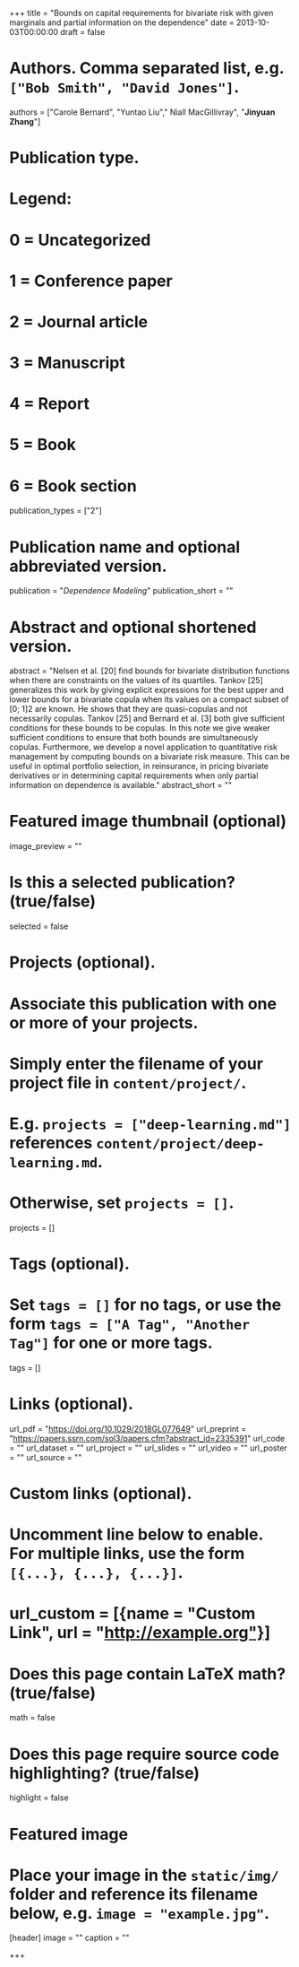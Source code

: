 +++
title = "Bounds on capital requirements for bivariate risk with given marginals and partial information on the dependence"
date =  2013-10-03T00:00:00
draft = false

# Authors. Comma separated list, e.g. `["Bob Smith", "David Jones"]`.
authors = ["Carole Bernard", "Yuntao Liu"," Niall MacGillivray", "**Jinyuan Zhang**"]

# Publication type.
# Legend:
# 0 = Uncategorized
# 1 = Conference paper
# 2 = Journal article
# 3 = Manuscript
# 4 = Report
# 5 = Book
# 6 = Book section
publication_types = ["2"]

# Publication name and optional abbreviated version.
publication = "*Dependence Modeling*"
publication_short = ""

# Abstract and optional shortened version.
abstract = "Nelsen et al. [20] find bounds for bivariate distribution functions when there are constraints on the values of its quartiles. Tankov [25] generalizes this work by giving explicit expressions for the best upper and lower bounds for a bivariate copula when its values on a compact subset of [0; 1]2 are known. He shows that they are quasi-copulas and not necessarily copulas. Tankov [25] and Bernard et al. [3] both give sufficient conditions for these bounds to be copulas. In this note we give weaker sufficient conditions to ensure that both bounds are simultaneously copulas. Furthermore, we develop a novel application to quantitative risk management by computing bounds on a bivariate risk measure. This can be useful in optimal portfolio selection, in reinsurance, in pricing bivariate derivatives or in determining capital requirements when only partial information on dependence is available."
abstract_short = ""

# Featured image thumbnail (optional)
image_preview = ""

# Is this a selected publication? (true/false)
selected = false

# Projects (optional).
#   Associate this publication with one or more of your projects.
#   Simply enter the filename of your project file in `content/project/`.
#   E.g. `projects = ["deep-learning.md"]` references `content/project/deep-learning.md`.
#   Otherwise, set `projects = []`.
projects = []

# Tags (optional).
#   Set `tags = []` for no tags, or use the form `tags = ["A Tag", "Another Tag"]` for one or more tags.
tags = []

# Links (optional).
url_pdf = "https://doi.org/10.1029/2018GL077649"
url_preprint = "https://papers.ssrn.com/sol3/papers.cfm?abstract_id=2335391"
url_code = ""
url_dataset = ""
url_project = ""
url_slides = ""
url_video = ""
url_poster = ""
url_source = ""

# Custom links (optional).
#   Uncomment line below to enable. For multiple links, use the form `[{...}, {...}, {...}]`.
# url_custom = [{name = "Custom Link", url = "http://example.org"}]

# Does this page contain LaTeX math? (true/false)
math = false

# Does this page require source code highlighting? (true/false)
highlight = false

# Featured image
# Place your image in the `static/img/` folder and reference its filename below, e.g. `image = "example.jpg"`.
[header]
image = ""
caption = ""

+++
